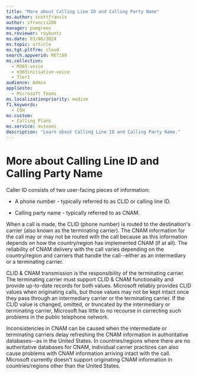 ```yaml
---
title: "More about Calling Line ID and Calling Party Name"
ms.author: scottfrancis
author: sfrancis206
manager: pamgreen
ms.reviewer: roykuntz
ms.date: 03/06/2024
ms.topic: article
ms.tgt.pltfrm: cloud
search.appverid: MET150
ms.collection: 
  - M365-voice
  - m365initiative-voice
  - Tier1
audience: Admin
appliesto: 
  - Microsoft Teams
ms.localizationpriority: medium
f1.keywords:
  - CSH
ms.custom: 
  - Calling Plans
ms.service: msteams
description: "Learn about Calling Line ID and Calling Party Name."
---
```


# More about Calling Line ID and Calling Party Name

Caller ID consists of two user-facing pieces of information:

- A phone number - typically referred to as CLID or calling line ID.

- Calling party name - typically referred to as CNAM. 

When a call is made, the CLID (phone number) is routed to the destination's carrier (also known as the terminating carrier). The CNAM information for the call may or may not be routed with the call because as this information depends on how the country/region has implemented CNAM (if at all). The reliability of CNAM delivery with the call varies depending on the country/region and carriers that handle the call--either as an intermediary or a terminating carrier. 

CLID & CNAM transmission is the responsibility of the terminating carrier. The terminating carrier must support CLID & CNAM functionality and provide up-to-date records for both values. Microsoft reliably provides CLID values when originating calls, but those values may not be kept intact once they pass through an intermediary carrier or the terminating carrier. If the CLID value is changed, omitted, or truncated by the intermediary or terminating carrier, Microsoft has little to no recourse in correcting such problems in the public telephone network.

Inconsistencies in CNAM can be caused when the intermediate or terminating carriers delay refreshing the CNAM information in authoritative databases--as in the United States. In countries/regions where there are no authoritative databases for CNAM, individual carrier practices can also cause problems with CNAM information arriving intact with the call. Microsoft currently doesn't support originating CNAM information in countries/regions other than the United States.
